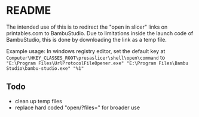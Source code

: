 # README
The intended use of this is to redirect the "open in slicer" links on printables.com to BambuStudio.
Due to limitations inside the launch code of BambuStudio, this is done by downloading the link as a temp file.

Example usage: 
In windows registry editor, set the default key at `Computer\HKEY_CLASSES_ROOT\prusaslicer\shell\open\command` to
`"E:\Program Files\UrlProtocolFileOpener.exe" "E:\Program Files\Bambu Studio\bambu-studio.exe" "%1"`

## Todo
* clean up temp files
* replace hard coded "open/?files=" for broader use
